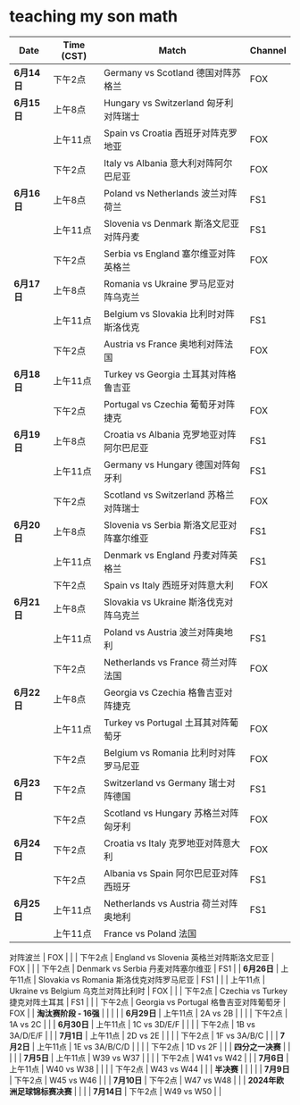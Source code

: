 # teaching my son math 

| Date   | Time (CST) | Match                           | Channel |
|--------|------------|---------------------------------|---------|
| **6月14日** | 下午2点       | Germany vs Scotland 德国对阵苏格兰           | FOX     |
| **6月15日** | 上午8点       | Hungary vs Switzerland 匈牙利对阵瑞士        |         |
|        | 上午11点      | Spain vs Croatia 西班牙对阵克罗地亚          | FOX     |
|        | 下午2点       | Italy vs Albania 意大利对阵阿尔巴尼亚        | FOX     |
| **6月16日** | 上午8点       | Poland vs Netherlands 波兰对阵荷兰          | FS1     |
|        | 上午11点      | Slovenia vs Denmark 斯洛文尼亚对阵丹麦      | FS1     |
|        | 下午2点       | Serbia vs England 塞尔维亚对阵英格兰        | FOX     |
| **6月17日** | 上午8点       | Romania vs Ukraine 罗马尼亚对阵乌克兰        |         |
|        | 上午11点      | Belgium vs Slovakia 比利时对阵斯洛伐克       | FS1     |
|        | 下午2点       | Austria vs France 奥地利对阵法国             | FOX     |
| **6月18日** | 上午11点      | Turkey vs Georgia 土耳其对阵格鲁吉亚        |         |
|        | 下午2点       | Portugal vs Czechia 葡萄牙对阵捷克            | FOX     |
| **6月19日** | 上午8点       | Croatia vs Albania 克罗地亚对阵阿尔巴尼亚    | FS1     |
|        | 上午11点      | Germany vs Hungary 德国对阵匈牙利            | FS1     |
|        | 下午2点       | Scotland vs Switzerland 苏格兰对阵瑞士       | FOX     |
| **6月20日** | 上午8点       | Slovenia vs Serbia 斯洛文尼亚对阵塞尔维亚   | FS1     |
|        | 上午11点      | Denmark vs England 丹麦对阵英格兰            | FS1     |
|        | 下午2点       | Spain vs Italy 西班牙对阵意大利               | FOX     |
| **6月21日** | 上午8点       | Slovakia vs Ukraine 斯洛伐克对阵乌克兰       |         |
|        | 上午11点      | Poland vs Austria 波兰对阵奥地利             | FS1     |
|        | 下午2点       | Netherlands vs France 荷兰对阵法国           | FOX     |
| **6月22日** | 上午8点       | Georgia vs Czechia 格鲁吉亚对阵捷克          |         |
|        | 上午11点      | Turkey vs Portugal 土耳其对阵葡萄牙          | FOX     |
|        | 下午2点       | Belgium vs Romania 比利时对阵罗马尼亚         | FOX     |
| **6月23日** | 下午2点       | Switzerland vs Germany 瑞士对阵德国          | FS1     |
|        | 下午2点       | Scotland vs Hungary 苏格兰对阵匈牙利          | FOX     |
| **6月24日** | 下午2点       | Croatia vs Italy 克罗地亚对阵意大利          | FOX     |
|        | 下午2点       | Albania vs Spain 阿尔巴尼亚对阵西班牙         | FS1     |
| **6月25日** | 上午11点      | Netherlands vs Austria 荷兰对阵奥地利        | FS1     |
|        | 上午11点      | France vs Poland 法国

对阵波兰                 | FOX     |
|        | 下午2点       | England vs Slovenia 英格兰对阵斯洛文尼亚      | FOX     |
|        | 下午2点       | Denmark vs Serbia 丹麦对阵塞尔维亚            | FS1     |
| **6月26日** | 上午11点      | Slovakia vs Romania 斯洛伐克对阵罗马尼亚      | FS1     |
|        | 上午11点      | Ukraine vs Belgium 乌克兰对阵比利时            | FOX     |
|        | 下午2点       | Czechia vs Turkey 捷克对阵土耳其               | FS1     |
|        | 下午2点       | Georgia vs Portugal 格鲁吉亚对阵葡萄牙         | FOX     |
| **淘汰赛阶段 - 16强** |          |                                 |         |
| **6月29日** | 上午11点      | 2A vs 2B                        |         |
|        | 下午2点       | 1A vs 2C                         |         |
| **6月30日** | 上午11点      | 1C vs 3D/E/F                     |         |
|        | 下午2点       | 1B vs 3A/D/E/F                   |         |
| **7月1日**  | 上午11点      | 2D vs 2E                        |         |
|        | 下午2点       | 1F vs 3A/B/C                     |         |
| **7月2日**  | 上午11点      | 1E vs 3A/B/C/D                   |         |
|        | 下午2点       | 1D vs 2F                         |         |
| **四分之一决赛** |         |                                 |         |
| **7月5日**  | 上午11点      | W39 vs W37                       |         |
|        | 下午2点       | W41 vs W42                       |         |
| **7月6日**  | 上午11点      | W40 vs W38                       |         |
|        | 下午2点       | W43 vs W44                       |         |
| **半决赛** |         |                                 |         |
| **7月9日**  | 下午2点       | W45 vs W46                       |         |
| **7月10日** | 下午2点       | W47 vs W48                       |         |
| **2024年欧洲足球锦标赛决赛** |                                 |         |
| **7月14日** | 下午2点       | W49 vs W50                       |         |


